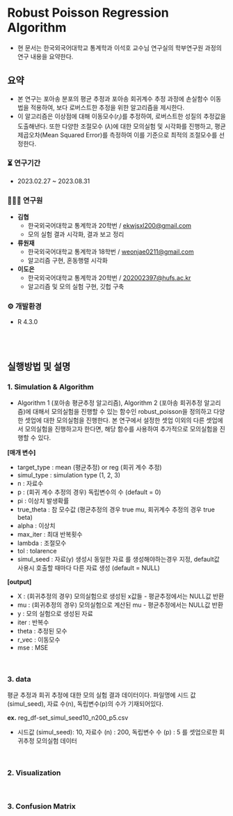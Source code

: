 # Robust Poisson Regression Algorithm
* 현 문서는 한국외국어대학교 통계학과 이석호 교수님 연구실의 학부연구원 과정의 연구 내용을 요약한다.

## 요약
* 본 연구는 포아송 분포의 평균 추정과 포아송 회귀계수 추정 과정에 손실함수 이동법을 적용하여, 보다 로버스트한 추정을 위한 알고리즘을 제시한다.
* 이 알고리즘은 이상점에 대해 이동모수($r_i$)를  추정하여, 로버스트한 성질의 추정값을 도출해낸다. 또한 다양한 조절모수 ($\lambda$)에 대한 모의실험 및 시각화를 진행하고, 평균제곱오차(Mean Squared Error)를 측정하여 이를 기준으로 최적의 조절모수를 선정한다.



### ⏳ 연구기간
* 2023.02.27 ~ 2023.08.31

### 🧑🏻‍🔬 연구원
* **김협**
  * 한국외국어대학교 통계학과 20학번 / ekwjsxl200@gmail.com
  * 모의 실험 결과 시각화, 결과 보고 정리
* **류원재** 
  * 한국외국어대학교 통계학과 18학번 / weonjae0211@gmail.com
  * 알고리즘 구현, 혼동행렬 시각화
* **이도은**
  * 한국외국어대학교 통계학과 20학번 / 202002397@hufs.ac.kr
  *  알고리즘 및 모의 실험 구현, 깃헙 구축

### ⚙️ 개발환경
* R 4.3.0

<br> <br> 

## 실행방법 및 설명 
### 1. Simulation & Algorithm
* Algorithm 1 (포아송 평균추정 알고리즘), Algorithm 2 (포아송 회귀추정 알고리즘)에 대해서 모의실험을 진행할 수 있는 함수인 robust_poisson을 정의하고 다양한 셋업에 대한 모의실험을 진행한다. 본 연구에서 설정한 셋업 이외의 다른 셋업에서 모의실험을 진행하고자 한다면, 해당 함수를 사용하여 추가적으로 모의실험을 진행할 수 있다.
  
**[매개 변수]**

-   target_type : mean (평균추정) or reg (회귀 계수 추정)
-   simul_type : simulation type (1, 2, 3)
-   n : 자료수
-   p : (회귀 계수 추정의 경우) 독립변수의 수 (default = 0)
-   pi : 이상치 발생확률
-   true_theta : 참 모수값 (평균추정의 경우 true mu, 회귀계수 추정의 경우 true beta)
-   alpha : 이상치
-   max_iter : 최대 반복횟수
-   lambda : 조절모수
-   tol : tolarence
-   simul_seed : 자료(y) 생성시 동일한 자료 를 생성해야하는경우 지정, default값 사용시 호출할 때마다 다른 자료 생성 (default = NULL)

**[output]**

-   X : (회귀추정의 경우) 모의실험으로 생성된 x값들 - 평균추정에서는 NULL값 반환
-   mu : (회귀추정의 경우) 모의실험으로 계산된 mu - 평균추정에서는 NULL값 반환
-   y : 모의 실험으로 생성된 자료
-   iter : 반복수
-   theta : 추정된 모수
-   r_vec : 이동모수
-   mse : MSE

<br> 

### 3. data
평균 추정과 회귀 추정에 대한 모의 실험 결과 데이터이다. 파일명에 시드 값(simul_seed), 자료 수(n), 독립변수(p)의 수가 기재되어있다. 

**ex.** reg_df-set_simul_seed10_n200_p5.csv
* 시드값 (simul_seed): 10, 자료수 (n) : 200, 독립변수 수 (p) : 5 를 셋업으로한 회귀추정 모의실험 데이터

<br> 

### 2. Visualization

<br> 

### 3. Confusion Matrix




